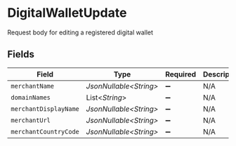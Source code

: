 # DigitalWalletUpdate

Request body for editing a registered digital wallet


## Fields

| Field                   | Type                    | Required                | Description             | Example                 |
| ----------------------- | ----------------------- | ----------------------- | ----------------------- | ----------------------- |
| `merchantName`          | *JsonNullable\<String>* | :heavy_minus_sign:      | N/A                     |                         |
| `domainNames`           | List\<*String*>         | :heavy_minus_sign:      | N/A                     |                         |
| `merchantDisplayName`   | *JsonNullable\<String>* | :heavy_minus_sign:      | N/A                     |                         |
| `merchantUrl`           | *JsonNullable\<String>* | :heavy_minus_sign:      | N/A                     |                         |
| `merchantCountryCode`   | *JsonNullable\<String>* | :heavy_minus_sign:      | N/A                     | DE                      |